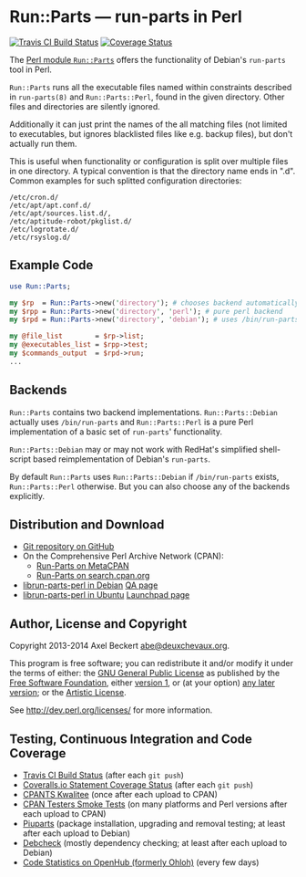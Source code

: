 Run::Parts — run-parts in Perl
==============================

[![Travis CI Build Status](https://travis-ci.org/xtaran/run-parts.svg)](https://travis-ci.org/xtaran/run-parts)
[![Coverage Status](https://img.shields.io/coveralls/xtaran/run-parts.svg)](https://coveralls.io/r/xtaran/run-parts)

The [Perl module `Run::Parts`](https://metacpan.org/release/Run-Parts)
offers the functionality of Debian's `run-parts` tool in Perl.

`Run::Parts` runs all the executable files named within constraints
described in `run-parts(8)` and `Run::Parts::Perl`, found in the given
directory.  Other files and directories are silently ignored.

Additionally it can just print the names of the all matching files
(not limited to executables, but ignores blacklisted files like
e.g. backup files), but don't actually run them.

This is useful when functionality or configuration is split over
multiple files in one directory. A typical convention is that
the directory name ends in ".d". Common examples for such
splitted configuration directories:

    /etc/cron.d/
    /etc/apt/apt.conf.d/
    /etc/apt/sources.list.d/,
    /etc/aptitude-robot/pkglist.d/
    /etc/logrotate.d/
    /etc/rsyslog.d/

Example Code
------------

```perl
use Run::Parts;

my $rp  = Run::Parts->new('directory'); # chooses backend automatically
my $rpp = Run::Parts->new('directory', 'perl'); # pure perl backend
my $rpd = Run::Parts->new('directory', 'debian'); # uses /bin/run-parts

my @file_list        = $rp->list;
my @executables_list = $rpp->test;
my $commands_output  = $rpd->run;
...
```

Backends
--------

`Run::Parts` contains two backend implementations.
`Run::Parts::Debian` actually uses `/bin/run-parts` and
`Run::Parts::Perl` is a pure Perl implementation of a basic set of
`run-parts`' functionality.

`Run::Parts::Debian` may or may not work with RedHat's simplified
shell-script based reimplementation of Debian's `run-parts`.

By default `Run::Parts` uses `Run::Parts::Debian` if `/bin/run-parts`
exists, `Run::Parts::Perl` otherwise. But you can also choose any of
the backends explicitly.

Distribution and Download
-------------------------

* [Git repository on GitHub](https://github.com/xtaran/run-parts)
* On the Comprehensive Perl Archive Network (CPAN):
  * [Run-Parts on MetaCPAN](https://metacpan.org/release/Run-Parts)
  * [Run-Parts on search.cpan.org](http://search.cpan.org/dist/Run-Parts/)
* [librun-parts-perl in Debian](https://packages.debian.org/librun-parts-perl)
  [QA page](https://tracker.debian.org/pkg/librun-parts-perl)
* [librun-parts-perl in Ubuntu](http://packages.ubuntu.com/librun-parts-perl)
  [Launchpad page](https://launchpad.net/ubuntu/+source/librun-parts-perl)

Author, License and Copyright
-----------------------------

Copyright 2013-2014 Axel Beckert <abe@deuxchevaux.org>.

This program is free software; you can redistribute it and/or modify
it under the terms of either: the
[GNU General Public License](https://www.gnu.org/licenses/gpl) as
published by the [Free Software Foundation](https://www.fsf.org/),
either [version 1](https://www.gnu.org/licenses/old-licenses/gpl-1.0),
or (at your option)
[any later version](https://www.gnu.org/licenses/#GPL); or the
[Artistic License](http://dev.perl.org/licenses/artistic.html).

See http://dev.perl.org/licenses/ for more information.

Testing, Continuous Integration and Code Coverage
-------------------------------------------------

* [Travis CI Build Status](https://travis-ci.org/xtaran/run-parts)
  (after each `git push`)
* [Coveralls.io Statement Coverage Status](https://coveralls.io/r/xtaran/run-parts)
  (after each `git push`)
* [CPANTS Kwalitee](http://cpants.cpanauthors.org/dist/Run-Parts)
  (once after each upload to CPAN)
* [CPAN Testers Smoke Tests](http://www.cpantesters.org/distro/R/Run-Parts.html)
  (on many platforms and Perl versions after each upload to CPAN)
* [Piuparts](https://piuparts.debian.org/sid/source/u/librun-parts-perl.html)
  (package installation, upgrading and removal testing; at least after
  each upload to Debian)
* [Debcheck](https://qa.debian.org/debcheck.php?dist=unstable&package=librun-parts-perl)
  (mostly dependency checking; at least after each upload to Debian)
* [Code Statistics on OpenHub (formerly Ohloh)](https://www.openhub.net/p/run-parts)
  (every few days)
